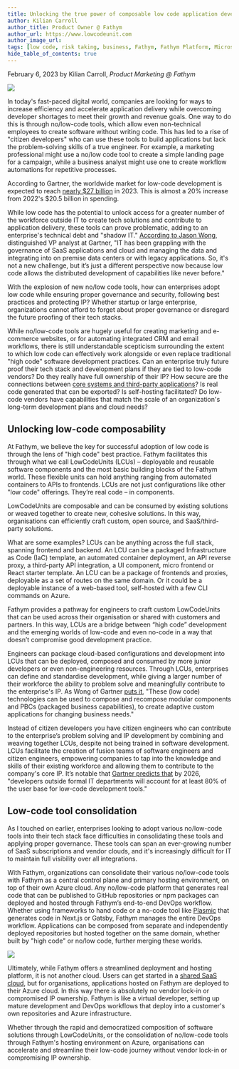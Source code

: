 ```yaml
---
title: Unlocking the true power of composable low code application development for the enterprise
author: Kilian Carroll
author_title: Product Owner @ Fathym
author_url: https://www.lowcodeunit.com
author_image_url: 
tags: [low code, risk taking, business, Fathym, Fathym Platform, Microsoft Azure, Azure, landing pages, composable]
hide_table_of_contents: true
---
```


February 6, 2023 by Kilian Carroll, _Product Marketing @ Fathym_

![](https://www.fathym.com/img/Abstract_Cubes.png)

In today's fast-paced digital world, companies are looking for ways to increase efficiency and accelerate application delivery while overcoming developer shortages to meet their growth and revenue goals. One way to do this is through no/low-code tools, which allow even non-technical employees to create software without writing code. This has led to a rise of "citizen developers" who can use these tools to build applications but lack the problem-solving skills of a true engineer. For example, a marketing professional might use a no/low code tool to create a simple landing page for a campaign, while a business analyst might use one to create workflow automations for repetitive processes.

According to Gartner, the worldwide market for low-code development is expected to reach [nearly $27 billion](https://www.gartner.com/en/newsroom/press-releases/2022-12-13-gartner-forecasts-worldwide-low-code-development-technologies-market-to-grow-20-percent-in-2023) in 2023. This is almost a 20% increase from 2022's $20.5 billion in spending. 

While low code has the potential to unlock access for a greater number of the workforce outside IT to create tech solutions and contribute to application delivery, these tools can prove problematic, adding to an enterprise's technical debt and "shadow IT." [According to Jason Wong](https://www.ciodive.com/news/low-code-market-SaaS-cloud/638794/), distinguished VP analyst at Gartner, "IT has been grappling with the governance of SaaS applications and cloud and managing the data and integrating into on premise data centers or with legacy applications. So, it's not a new challenge, but it’s just a different perspective now because low code allows the distributed development of capabilities like never before."

With the explosion of new no/low code tools, how can enterprises adopt low code while ensuring proper governance and security, following best practices and protecting IP? Whether startup or large enterprise, organizations cannot afford to forget about proper governance or disregard the future proofing of their tech stacks.

While no/low-code tools are hugely useful for creating marketing and e-commerce websites, or for automating integrated CRM and email workflows, there is still understandable scepticism surrounding the extent to which low code can effectively work alongside or even replace traditional "high code" software development practices. Can an enterprise truly future proof their tech stack and development plans if they are tied to low-code vendors? Do they really have full ownership of their IP? How secure are the connections between [core systems and third-party applications](https://www.ciodive.com/news/low-code-market-SaaS-cloud/638794/)? Is real code generated that can be exported? Is self-hosting facilitated? Do low-code vendors have capabilities that match the scale of an organization's long-term development plans and cloud needs?

## Unlocking low-code composability 

At Fathym, we believe the key for successful adoption of low code is through the lens of "high code" best practice. Fathym facilitates this through what we call LowCodeUnits (LCUs) – deployable and reusable software components and the most basic building blocks of the Fathym world. These flexible units can hold anything ranging from automated containers to APIs to frontends. LCUs are not just configurations like other "low code" offerings. They’re real code – in components.

LowCodeUnits are composable and can be consumed by existing solutions or weaved together to create new, cohesive solutions. In this way, organisations can efficiently craft custom, open source, and SaaS/third-party solutions.

What are some examples? LCUs can be anything across the full stack, spanning frontend and backend. An LCU can be a packaged Infrastructure as Code (IaC) template, an automated container deployment, an API reverse proxy, a third-party API integration, a UI component, micro frontend or React starter template. An LCU can be a package of frontends and proxies, deployable as a set of routes on the same domain. Or it could be a deployable instance of a web-based tool, self-hosted with a few CLI commands on Azure.

Fathym provides a pathway for engineers to craft custom LowCodeUnits that can be used across their organisation or shared with customers and partners. In this way, LCUs are a bridge between “high code” development and the emerging worlds of low-code and even no-code in a way that doesn’t compromise good development practice.

Engineers can package cloud-based configurations and development into LCUs that can be deployed, composed and consumed by more junior developers or even non-engineering resources. Through LCUs, enterprises can define and standardise development, while giving a larger number of their workforce the ability to problem solve and meaningfully contribute to the enterprise's IP. As Wong of Gartner [puts it](https://www.gartner.com/en/newsroom/press-releases/2022-12-13-gartner-forecasts-worldwide-low-code-development-technologies-market-to-grow-20-percent-in-2023), "These (low code) technologies can be used to compose and recompose modular components and PBCs (packaged business capabilities), to create adaptive custom applications for changing business needs."

Instead of citizen developers you have citizen engineers who can contribute to the enterprise’s problem solving and IP development by combining and weaving together LCUs, despite not being trained in software development. LCUs facilitate the creation of fusion teams of software engineers and citizen engineers, empowering companies to tap into the knowledge and skills of their existing workforce and allowing them to contribute to the company's core IP. It’s notable that [Gartner predicts that](https://www.gartner.com/en/newsroom/press-releases/2022-12-13-gartner-forecasts-worldwide-low-code-development-technologies-market-to-grow-20-percent-in-2023) by 2026, "developers outside formal IT departments will account for at least 80% of the user base for low-code development tools."

## Low-code tool consolidation

As I touched on earlier, enterprises looking to adopt various no/low-code tools into their tech stack face difficulties in consolidating these tools and applying proper governance. These tools can span an ever-growing number of SaaS subscriptions and vendor clouds, and it's increasingly difficult for IT to maintain full visibility over all integrations.

With Fathym, organizations can consolidate their various no/low-code tools with Fathym as a central control plane and primary hosting environment, on top of their own Azure cloud. Any no/low-code platform that generates real code that can be published to GitHub repositories or npm packages can deployed and hosted through Fathym’s end-to-end DevOps workflow. Whether using frameworks to hand code or a no-code tool like [Plasmic](https://www.plasmic.app/) that generates code in Next.js or Gatsby, Fathym manages the entire DevOps workflow. Applications can be composed from separate and independently deployed repositories but hosted together on the same domain, whether built by "high code" or no/low code, further merging these worlds.

![](https://www.fathym.com/img/5_routes_modular_frontend.png)

Ultimately, while Fathym offers a streamlined deployment and hosting platform, it is not another cloud. Users can get started in a [shared SaaS cloud](https://www.fathym.com/dashboard/), but for organisations, applications hosted on Fathym are deployed to their Azure cloud. In this way there is absolutely no vendor lock-in or compromised IP ownership. Fathym is like a virtual developer, setting up mature development and DevOps workflows that deploy into a customer's own repositories and Azure infrastructure.

Whether through the rapid and democratized composition of software solutions through LowCodeUnits, or the consolidation of no/low-code tools through Fathym's hosting environment on Azure, organisations can accelerate and streamline their low-code journey without vendor lock-in or compromising IP ownership.